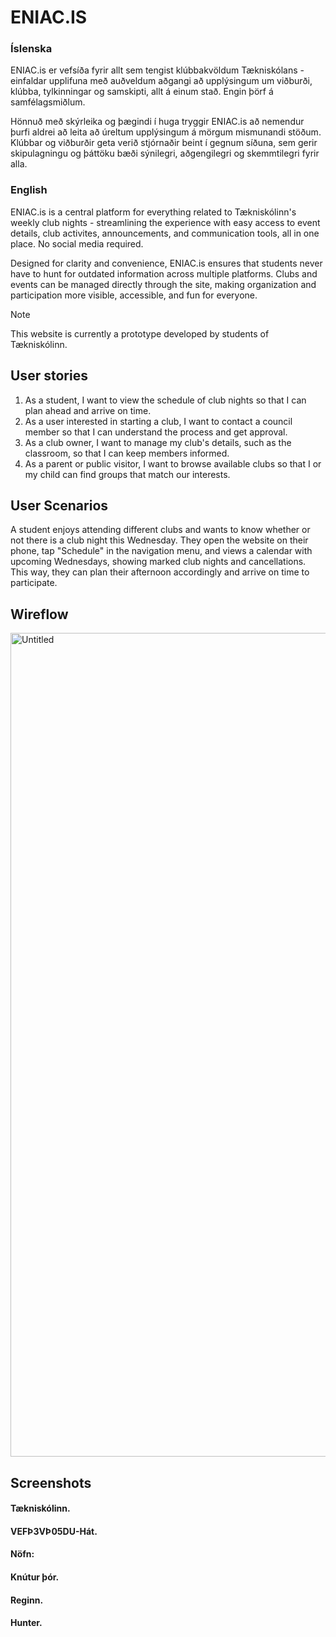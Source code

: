 # ENIAC.IS

### Íslenska
ENIAC.is er vefsíða fyrir allt sem tengist klúbbakvöldum Tækniskólans - einfaldar upplifuna með auðveldum aðgangi að upplýsingum um viðburði, klúbba, tylkinningar og samskipti, allt á einum stað. Engin þörf á samfélagsmiðlum.

Hönnuð með skýrleika og þægindi í huga tryggir ENIAC.is að nemendur þurfi aldrei að leita að úreltum upplýsingum á mörgum mismunandi stöðum. Klúbbar og viðburðir geta verið stjórnaðir beint í gegnum síðuna, sem gerir skipulagningu og þáttöku bæði sýnilegri, aðgengilegri og skemmtilegri fyrir alla.

### English
ENIAC.is is a central platform for everything related to Tækniskólinn's weekly club nights - streamlining the experience with easy access to event details, club activites, announcements, and communication tools, all in one place. No social media required.

Designed for clarity and convenience, ENIAC.is ensures that students never have to hunt for outdated information across multiple platforms. Clubs and events can be managed directly through the site, making organization and participation more visible, accessible, and fun for everyone.

> [!NOTE]
> This website is currently a prototype developed by students of Tækniskólinn.

## User stories

1. As a student, I want to view the schedule of club nights so that I can plan ahead and arrive on time.
2. As a user interested in starting a club, I want to contact a council member so that I can understand the process and get approval.
3. As a club owner, I want to manage my club's details, such as the classroom, so that I can keep members informed.
4. As a parent or public visitor, I want to browse available clubs so that I or my child can find groups that match our interests. 

## User Scenarios

A student enjoys attending different clubs and wants to know whether or not there is a club night this Wednesday. They open the website on their phone, tap "Schedule" in the navigation menu, and views a calendar with upcoming Wednesdays, showing marked club nights and cancellations. This way, they can plan their afternoon accordingly and arrive on time to participate.

## Wireflow
<img width="1879" height="1318" alt="Untitled" src="https://github.com/user-attachments/assets/3e7a21bf-d72f-49e7-b277-272054904df7" />

## Screenshots


  #### Tækniskólinn.
  #### VEFÞ3VÞ05DU-Hát.
  #### Nöfn:
  #### Knútur þór.
  #### Reginn.
  #### Hunter.
